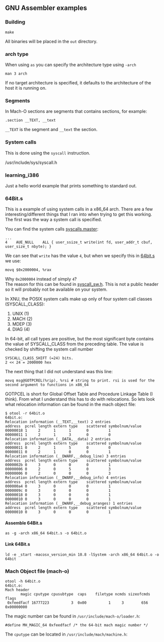 ## GNU Assembler examples

### Building

    make

All binaries will be placed in the `out` directory.


### arch type
When using `as` you can specify the architecture type using `-arch`

    man 3 arch

If no target architecture is specified, it defaults to the architecture of the host it is running on.



### Segments
In Mach-O sections are segments that contains sections, for example:

    .section __TEXT, __text

`__TEXT` is the segment and `__text` the section.


### System calls
This is done using the `syscall` instruction.

/usr/include/sys/syscall.h

### learning_i386
Just a hello world example that prints something to standard out.

### 64Bit.s
This is a example of using system calls in a x86_64 arch. There are a few interesting/different things that I ran into 
when trying to get this working. The first was the way a system call is specified. 

You can find the system calls [syscalls.master](inhttp://www.opensource.apple.com/source/xnu/xnu-1504.3.12/bsd/kern/syscalls.master):

    ...
    4    AUE_NULL    ALL { user_ssize_t write(int fd, user_addr_t cbuf, user_size_t nbyte); }

We can see that ```write``` has the value ```4```, but when we specify this in [64bit.s](./64bit.s) we use:

    movq $0x2000004, %rax

Why ```0x2000004``` instead of simply ```4```?  
The reason for this can be found in [syscall_sw.h]( http://www.opensource.apple.com/source/xnu/xnu-792.13.8/osfmk/mach/i386/syscall_sw.h).
This is not a public header so it will probably not be available on your system. 

In XNU, the POSIX system calls make up only of four system call classes (SYSCALL_CLASS): 

1. UNIX (1)
2. MACH (2)
3. MDEP (3)
4. DIAG (4) 

In 64-bit, all call types are positive, but the most significant byte contains the value of SYSCALL_CLASS from the preceding table.
The value is checked by shifting the system call number 

	SYSCALL_CLASS_SHIFT (=24) bits.
	2 << 24 = 2000000 hex


The next thing that I did not understand was this line:

    movq msg@GOTPCREL(%rip), %rsi # string to print. rsi is used for the second argument to functions in x86_64

GOTPCEL is short for Global Offset Table and Procedure Linkage Table (I think). From what I understand this has to do with relocations. So lets look
what relocation information can be found in the mach object file:

    $ otool -r 64bit.o
    64bit.o:
    Relocation information (__TEXT,__text) 2 entries
    address  pcrel length extern type    scattered symbolnum/value
    00000018 1     2      1      1       0         1
    00000011 1     2      1      3       0         0
    Relocation information (__DATA,__data) 2 entries
    address  pcrel length extern type    scattered symbolnum/value
    00000011 0     2      1      5       0         0
    00000011 0     2      1      0       0         1
    Relocation information (__DWARF,__debug_line) 3 entries
    address  pcrel length extern type    scattered symbolnum/value
    0000002b 0     3      0      0       0         1
    00000006 0     2      0      5       0         3
    00000006 0     2      0      0       0         3
    Relocation information (__DWARF,__debug_info) 4 entries
    address  pcrel length extern type    scattered symbolnum/value
    000000a4 0     3      0      0       0         1
    0000009c 0     3      0      0       0         1
    00000018 0     3      0      0       0         1
    00000010 0     3      0      0       0         1
    Relocation information (__DWARF,__debug_aranges) 1 entries
    address  pcrel length extern type    scattered symbolnum/value
    00000010 0     3      0      0       0         1

#### Assemble 64Bit.s

    as -g -arch x86_64 64bit.s -o 64bit.o

#### Link 64Bit.s

    ld -e _start -macosx_version_min 10.8 -lSystem -arch x86_64 64bit.o -o 64bit

### Mach Object file (mach-o)

    otool -h 64bit.o
    64bit.o:
    Mach header
           magic cputype cpusubtype  caps    filetype ncmds sizeofcmds      flags
     0xfeedfacf 16777223          3  0x00          1     3        656 0x00000000

The magic number can be found in ```/usr/include/mach-o/loader.h```:

    #define MH_MAGIC_64 0xfeedfacf /* the 64-bit mach magic number */
    
The ```cputype``` can be located in ```/usr/include/mach/machine.h```:

    



    

